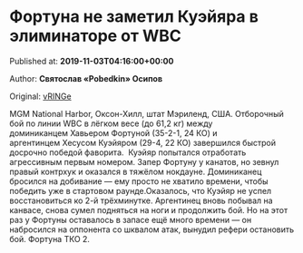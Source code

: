 
# Фортуна не заметил Куэйяра в элиминаторе от WBC

Published at: **2019-11-03T04:16:00+00:00**

Author: **Святослав «Pobedkin» Осипов**

Original: [vRINGe](https://vringe.com/news/129138-fortuna-ne-zametil-kueyyara-v-eliminatore-ot-wbc.htm)

MGM National Harbor, Оксон-Хилл, штат Мэриленд, США. Отборочный бой по линии WBC в лёгком весе (до 61,2 кг) между доминиканцем Хавьером Фортуной (35-2-1, 24 КО) и аргентинцем Хесусом Куэйяром (29-4, 22 КО) завершился быстрой досрочно победой фаворита. 
Куэйяр попытался отработать агрессивным первым номером. Запер Фортуну у канатов, но зевнул правый контрхук и оказался в тяжёлом нокдауне. Доминиканец бросился на добивание — ему просто не хватило времени, чтобы победить уже в стартовом раунде.Оказалось, что Куэйяр не успел восстановиться ко 2-й трёхминутке. Аргентинец вновь побывал на канвасе, снова сумел подняться на ноги и продолжить бой. Но на этот раз у Фортуны оставалось в запасе ещё много времени — он набросился на оппонента со шквалом атак, вынудил рефери остановить бой. Фортуна ТКО 2.
